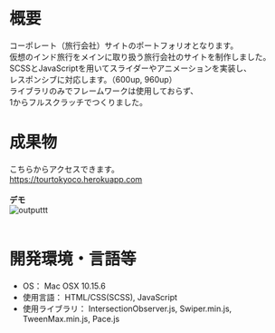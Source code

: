 # 概要
コーポレート（旅行会社）サイトのポートフォリオとなります。<br>
仮想のインド旅行をメインに取り扱う旅行会社のサイトを制作しました。<br>
SCSSとJavaScriptを用いてスライダーやアニメーションを実装し、<br>
レスポンシブに対応します。（600up, 960up）<br>
ライブラリのみでフレームワークは使用しておらず、<br>
1からフルスクラッチでつくりました。<br>

# 成果物
こちらからアクセスできます。<br>
https://tourtokyoco.herokuapp.com<br>
<br>
<strong>デモ</strong><br>
![outputtt](https://user-images.githubusercontent.com/70677663/95553136-e7ee2880-0a48-11eb-8fb2-5b4a611a21dc.gif)<br>
<br>



# 開発環境・言語等
<ul>
<li>OS： Mac OSX 10.15.6
<li>使用言語： HTML/CSS(SCSS), JavaScript
<li>使用ライブラリ： IntersectionObserver.js, Swiper.min.js, TweenMax.min.js, Pace.js
</ul>
